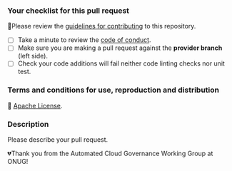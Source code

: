 ### Your checklist for this pull request
🚨Please review the [guidelines for contributing](CONTRIBUTING.md) to this repository.

- [ ] Take a minute to review the [code of conduct](Covenant_Code_of_Conduct.md).
- [ ] Make sure you are making a pull request against the **provider branch** (left side).
- [ ] Check your code additions will fail neither code linting checks nor unit test.

### Terms and conditions for use, reproduction and distribution
🚨 [Apache License](LICENSE.txt).


### Description
Please describe your pull request.


💔Thank you from the Automated Cloud Governance Working Group at ONUG!